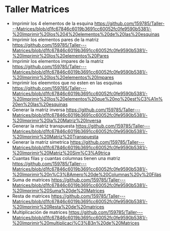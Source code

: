 # Taller Matrices
- Imprimir los 4 elementos de la esquina
https://github.com/159785/Taller---Matrices/blob/d1fc67846c6019b3691cc60052fc0fe9590b5381/-%20Imprimir%20los%204%20elementos%20de%20las%20esquinas
- Imprimir los elementos pares de la matriz
https://github.com/159785/Taller---Matrices/blob/d1fc67846c6019b3691cc60052fc0fe9590b5381/-%20Imprimir%20los%20elementos%20Pares
- Imprimir los elementos impares de la matriz
https://github.com/159785/Taller---Matrices/blob/d1fc67846c6019b3691cc60052fc0fe9590b5381/-%20Imprimir%20los%20elementos%20Impares
- Imprimir los eleemntos que no esten en las esquinas
https://github.com/159785/Taller---Matrices/blob/d1fc67846c6019b3691cc60052fc0fe9590b5381/-%20Imprimir%20los%20elementos%20que%20no%20est%C3%A1n%20en%20las%20esquinas
- Generar la matriz inversa
https://github.com/159785/Taller---Matrices/blob/d1fc67846c6019b3691cc60052fc0fe9590b5381/-%20Imprimir%20la%20Matriz%20Inversa
- Generar la matriz transpuesta
https://github.com/159785/Taller---Matrices/blob/d1fc67846c6019b3691cc60052fc0fe9590b5381/-%20Imprimir%20Matriz%20Transpuesta
- Generar la matriz simetrica
https://github.com/159785/Taller---Matrices/blob/d1fc67846c6019b3691cc60052fc0fe9590b5381/-%20Imprimir%20Matriz%20Sim%C3%A9trica
- Cuantas filas y cuantas columnas tienen una matriz
https://github.com/159785/Taller---Matrices/blob/d1fc67846c6019b3691cc60052fc0fe9590b5381/-%20Imprimir%20n%C3%BAmero%20de%20Columnas%20y%20Filas
- Suma de matrices
https://github.com/159785/Taller---Matrices/blob/d1fc67846c6019b3691cc60052fc0fe9590b5381/-%20Imprimir%20Suma%20de%20Matrices
- Resta de matrices
https://github.com/159785/Taller---Matrices/blob/d1fc67846c6019b3691cc60052fc0fe9590b5381/-%20Imprimir%20Resta%20de%20matrices
- Multiplicación de matrices
https://github.com/159785/Taller---Matrices/blob/d1fc67846c6019b3691cc60052fc0fe9590b5381/-%20Imprimir%20multiplicaci%C3%B3n%20de%20Matrices
